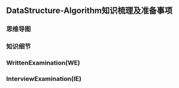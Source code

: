 ## DataStructure-Algorithm知识梳理及准备事项

### 思维导图

### 知识细节

### WrittenExamination(WE)

### InterviewExamination(IE)

